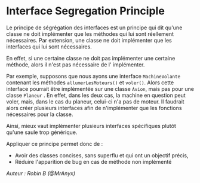 # Interface Segregation Principle

Le principe de ségrégation des interfaces est un principe qui dit qu'une classe ne doit implémenter que les méthodes qui
lui sont réellement nécessaires. Par extension, une classe ne doit implémenter que les interfaces qui lui sont
nécessaires.

En effet, si une certaine classe ne doit pas implémenter une certaine méthode, alors il n'est pas nécessaire de l'
implémenter.

Par exemple, supposons que nous ayons une interface `MachineVolante` contenant les méthodes `allumerLesMoteurs()`
et `voler()`. Alors cette interface pourrait être implémentée sur une classe `Avion`, mais pas pour une classe `Planeur`
. En effet, dans les deux cas, la machine en question peut voler, mais, dans le cas du planeur, celui-ci n'a pas de
moteur. Il faudrait alors créer plusieurs interfaces afin de n'implémenter que les fonctions nécessaires pour la classe.

Ainsi, mieux vaut implémenter plusieurs interfaces spécifiques plutôt qu'une saule trop générique.

Appliquer ce principe permet donc de :

- Avoir des classes concises, sans superflu et qui ont un objectif précis,
- Réduire l'apparition de bug en cas de méthode non implémenté

*Auteur : Robin B (@MrAnyx)*